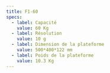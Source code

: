 ```yaml
---
title: F1-60
specs:
  - label: Capacité
    value: 60 Kg
  - label: Résolution
    value: 10 g
  - label: Dimension de la plateforme
    value: 500*400*122 mm
  - label: Poids de la plateforme
    value: 10.3 Kg
---
```

